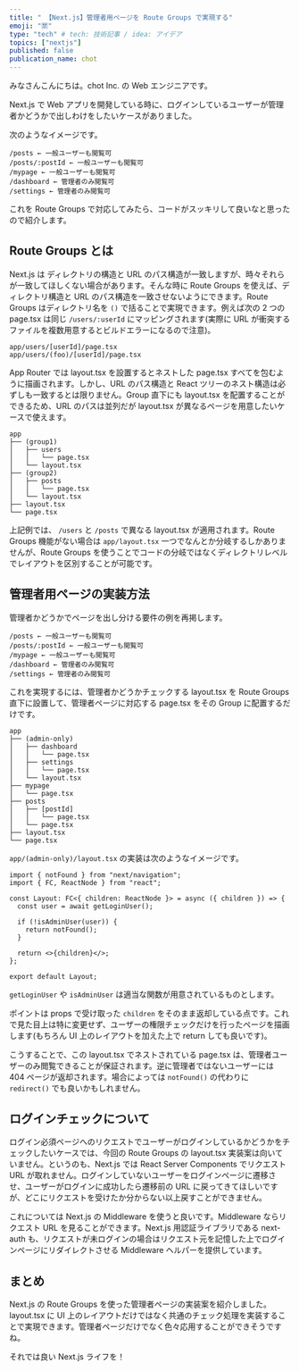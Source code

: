 ```yaml
---
title: " 【Next.js】管理者用ページを Route Groups で実現する"
emoji: "🈲"
type: "tech" # tech: 技術記事 / idea: アイデア
topics: ["nextjs"]
published: false
publication_name: chot
---
```


みなさんこんにちは。chot Inc. の Web エンジニアです。

Next.js で Web アプリを開発している時に、ログインしているユーザーが管理者かどうかで出しわけをしたいケースがありました。

次のようなイメージです。

```
/posts ← 一般ユーザーも閲覧可
/posts/:postId ← 一般ユーザーも閲覧可
/mypage ← 一般ユーザーも閲覧可
/dashboard ← 管理者のみ閲覧可
/settings ← 管理者のみ閲覧可
```

これを Route Groups で対応してみたら、コードがスッキリして良いなと思ったので紹介します。

## Route Groups とは

Next.js は ディレクトリの構造と URL のパス構造が一致しますが、時々それらが一致してほしくない場合があります。そんな時に Route Groups を使えば、ディレクトリ構造と URL のパス構造を一致させないようにできます。Route Groups はディレクトリ名を `()` で括ることで実現できます。例えば次の 2 つの page.tsx は同じ `/users/:userId` にマッピングされます(実際に URL が衝突するファイルを複数用意するとビルドエラーになるので注意)。

```
app/users/[userId]/page.tsx
app/users/(foo)/[userId]/page.tsx
```

App Router では layout.tsx を設置するとネストした page.tsx すべてを包むように描画されます。しかし、URL のパス構造と React ツリーのネスト構造は必ずしも一致するとは限りません。Group 直下にも layout.tsx を配置することができるため、URL のパスは並列だが layout.tsx が異なるページを用意したいケースで使えます。

```
app
├── (group1)
│   ├── users
│   │   └── page.tsx
│   └── layout.tsx
├── (group2)
│   ├── posts
│   │   └── page.tsx
│   └── layout.tsx
├── layout.tsx
└── page.tsx
```

上記例では、 `/users` と `/posts` で異なる layout.tsx が適用されます。Route Groups 機能がない場合は `app/layout.tsx` 一つでなんとか分岐するしかありませんが、Route Groups を使うことでコードの分岐ではなくディレクトリレベルでレイアウトを区別することが可能です。

## 管理者用ページの実装方法

管理者かどうかでページを出し分ける要件の例を再掲します。

```
/posts ← 一般ユーザーも閲覧可
/posts/:postId ← 一般ユーザーも閲覧可
/mypage ← 一般ユーザーも閲覧可
/dashboard ← 管理者のみ閲覧可
/settings ← 管理者のみ閲覧可
```

これを実現するには、管理者かどうかチェックする layout.tsx を Route Groups 直下に設置して、管理者ページに対応する page.tsx をその Group に配置するだけです。

```
app
├── (admin-only)
│   ├── dashboard
│   │   └── page.tsx
│   ├── settings
│   │   └── page.tsx
│   └── layout.tsx
├── mypage
│   └── page.tsx
├── posts
│   ├── [postId]
│   │   └── page.tsx
│   └── page.tsx
├── layout.tsx
└── page.tsx
```

`app/(admin-only)/layout.tsx` の実装は次のようなイメージです。

```tsx:app/(admin-only)/layout.tsx
import { notFound } from "next/navigation";
import { FC, ReactNode } from "react";

const Layout: FC<{ children: ReactNode }> = async ({ children }) => {
  const user = await getLoginUser();

  if (!isAdminUser(user)) {
    return notFound();
  }

  return <>{children}</>;
};

export default Layout;
```

`getLoginUser` や `isAdminUser` は適当な関数が用意されているものとします。

ポイントは props で受け取った `children` をそのまま返却している点です。これで見た目上は特に変更せず、ユーザーの権限チェックだけを行ったページを描画します(もちろん UI 上のレイアウトを加えた上で return しても良いです)。

こうすることで、この layout.tsx でネストされている page.tsx は、管理者ユーザーのみ閲覧できることが保証されます。逆に管理者ではないユーザーには 404 ページが返却されます。場合によっては `notFound()` の代わりに `redirect()` でも良いかもしれません。

## ログインチェックについて

ログイン必須ページへのリクエストでユーザーがログインしているかどうかをチェックしたいケースでは、今回の Route Groups の layout.tsx 実装案は向いていません。というのも、Next.js では React Server Components でリクエスト URL が取れません。ログインしていないユーザーをログインページに遷移させ、ユーザーがログインに成功したら遷移前の URL に戻ってきてほしいですが、どこにリクエストを受けたか分からない以上戻すことができません。

これについては Next.js の Middleware を使うと良いです。Middleware ならリクエスト URL を見ることができます。Next.js 用認証ライブラリである next-auth も、リクエストが未ログインの場合はリクエスト元を記憶した上でログインページにリダイレクトさせる Middleware ヘルパーを提供しています。

## まとめ

Next.js の Route Groups を使った管理者ページの実装案を紹介しました。layout.tsx に UI 上のレイアウトだけではなく共通のチェック処理を実装することで実現できます。管理者ページだけでなく色々応用することができそうですね。

それでは良い Next.js ライフを！

